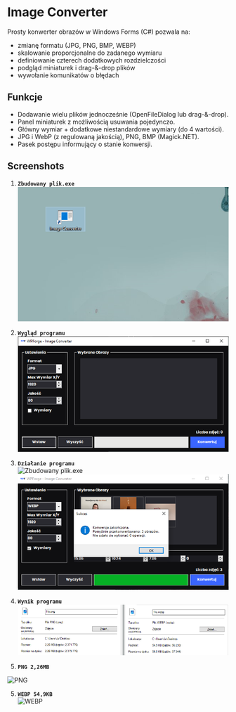# Image Converter

Prosty konwerter obrazów w Windows Forms (C#) pozwala na:
- zmianę formatu (JPG, PNG, BMP, WEBP)
- skalowanie proporcjonalne do zadanego wymiaru
- definiowanie czterech dodatkowych rozdzielczości
- podgląd miniaturek i drag-&-drop plików
- wywołanie komunikatów o błędach

## Funkcje

- Dodawanie wielu plików jednocześnie (OpenFileDialog lub drag-&-drop).  
- Panel miniaturek z możliwością usuwania pojedynczo.  
- Główny wymiar + dodatkowe niestandardowe wymiary (do 4 wartości).  
- JPG i WebP (z regulowaną jakością), PNG, BMP (Magick.NET).
- Pasek postępu informujący o stanie konwersji.  

## Screenshots

1. **`Zbudowany plik.exe`**  
![Zbudowany plik.exe](./Screenshots/plik.png)  

2. **`Wygląd programu`**  
![Zbudowany plik.exe](./Screenshots/program.png)  

3. **`Działanie programu`**  
![Zbudowany plik.exe](./Screenshots/działanie.png)  
![Zbudowany plik.exe](./Screenshots/koniec.png)  

4. **`Wynik programu`**  
![Zbudowany plik.exe](./Screenshots/wynik.png)  

5. **`PNG 2,26MB`**  

![PNG](./Screenshots/tło.png)

5. **`WEBP 54,9KB`**  
![WEBP](./Screenshots/tło.webp)
